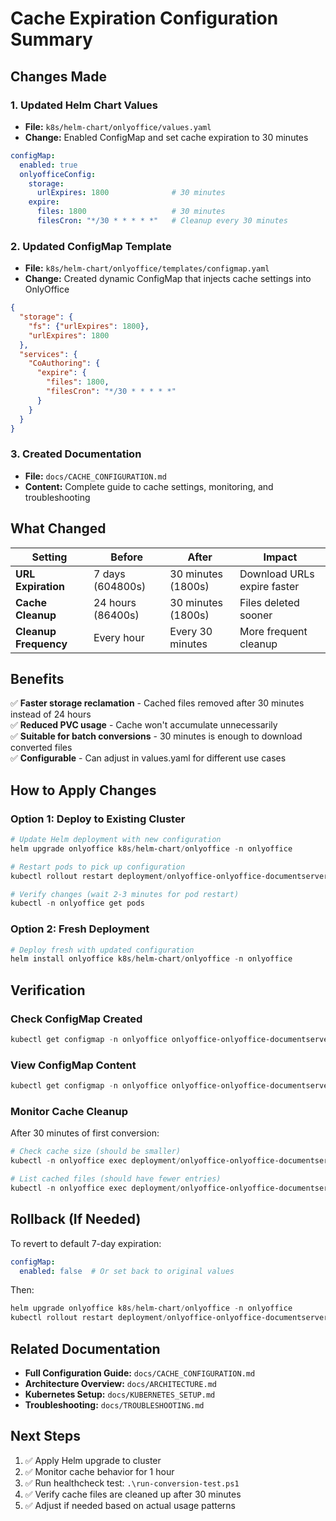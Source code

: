 # Cache Expiration Configuration Summary

## Changes Made

### 1. **Updated Helm Chart Values** 
   - **File:** `k8s/helm-chart/onlyoffice/values.yaml`
   - **Change:** Enabled ConfigMap and set cache expiration to 30 minutes

   ```yaml
   configMap:
     enabled: true
     onlyofficeConfig:
       storage:
         urlExpires: 1800              # 30 minutes
       expire:
         files: 1800                   # 30 minutes  
         filesCron: "*/30 * * * * *"   # Cleanup every 30 minutes
   ```

### 2. **Updated ConfigMap Template**
   - **File:** `k8s/helm-chart/onlyoffice/templates/configmap.yaml`
   - **Change:** Created dynamic ConfigMap that injects cache settings into OnlyOffice

   ```json
   {
     "storage": {
       "fs": {"urlExpires": 1800},
       "urlExpires": 1800
     },
     "services": {
       "CoAuthoring": {
         "expire": {
           "files": 1800,
           "filesCron": "*/30 * * * * *"
         }
       }
     }
   }
   ```

### 3. **Created Documentation**
   - **File:** `docs/CACHE_CONFIGURATION.md`
   - **Content:** Complete guide to cache settings, monitoring, and troubleshooting

## What Changed

| Setting | Before | After | Impact |
|---------|--------|-------|--------|
| **URL Expiration** | 7 days (604800s) | 30 minutes (1800s) | Download URLs expire faster |
| **Cache Cleanup** | 24 hours (86400s) | 30 minutes (1800s) | Files deleted sooner |
| **Cleanup Frequency** | Every hour | Every 30 minutes | More frequent cleanup |

## Benefits

✅ **Faster storage reclamation** - Cached files removed after 30 minutes instead of 24 hours  
✅ **Reduced PVC usage** - Cache won't accumulate unnecessarily  
✅ **Suitable for batch conversions** - 30 minutes is enough to download converted files  
✅ **Configurable** - Can adjust in values.yaml for different use cases

## How to Apply Changes

### Option 1: Deploy to Existing Cluster

```powershell
# Update Helm deployment with new configuration
helm upgrade onlyoffice k8s/helm-chart/onlyoffice -n onlyoffice

# Restart pods to pick up configuration
kubectl rollout restart deployment/onlyoffice-onlyoffice-documentserver -n onlyoffice

# Verify changes (wait 2-3 minutes for pod restart)
kubectl -n onlyoffice get pods
```

### Option 2: Fresh Deployment

```powershell
# Deploy fresh with updated configuration
helm install onlyoffice k8s/helm-chart/onlyoffice -n onlyoffice
```

## Verification

### Check ConfigMap Created

```powershell
kubectl get configmap -n onlyoffice onlyoffice-onlyoffice-documentserver-config
```

### View ConfigMap Content

```powershell
kubectl get configmap -n onlyoffice onlyoffice-onlyoffice-documentserver-config -o yaml
```

### Monitor Cache Cleanup

After 30 minutes of first conversion:

```powershell
# Check cache size (should be smaller)
kubectl -n onlyoffice exec deployment/onlyoffice-onlyoffice-documentserver -c onlyoffice-documentserver -- du -sh /var/lib/onlyoffice/documentserver/App_Data/cache

# List cached files (should have fewer entries)
kubectl -n onlyoffice exec deployment/onlyoffice-onlyoffice-documentserver -c onlyoffice-documentserver -- find /var/lib/onlyoffice/documentserver/App_Data/cache -type f
```

## Rollback (If Needed)

To revert to default 7-day expiration:

```yaml
configMap:
  enabled: false  # Or set back to original values
```

Then:
```powershell
helm upgrade onlyoffice k8s/helm-chart/onlyoffice -n onlyoffice
kubectl rollout restart deployment/onlyoffice-onlyoffice-documentserver -n onlyoffice
```

## Related Documentation

- **Full Configuration Guide:** `docs/CACHE_CONFIGURATION.md`
- **Architecture Overview:** `docs/ARCHITECTURE.md`
- **Kubernetes Setup:** `docs/KUBERNETES_SETUP.md`
- **Troubleshooting:** `docs/TROUBLESHOOTING.md`

## Next Steps

1. ✅ Apply Helm upgrade to cluster
2. ✅ Monitor cache behavior for 1 hour
3. ✅ Run healthcheck test: `.\run-conversion-test.ps1`
4. ✅ Verify cache files are cleaned up after 30 minutes
5. ✅ Adjust if needed based on actual usage patterns
